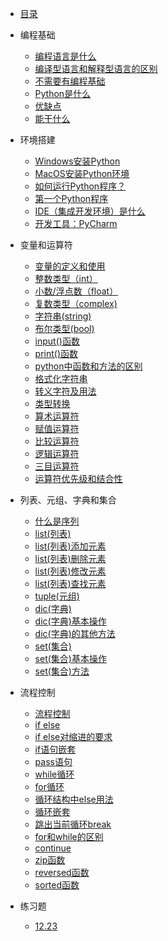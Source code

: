 * [目录](category.md)
* 编程基础

  * [编程语言是什么](1.编程基础/编程语言是什么.md)
  * [编译型语言和解释型语言的区别](1.编程基础/编译型语言和解释型语言的区别.md)
  * [不需要有编程基础](1.编程基础/不需要有编程基础.md)
  * [Python是什么](1.编程基础/Python是什么.md)
  * [优缺点](1.编程基础/优缺点.md)
  * [能干什么](1.编程基础/能干什么.md)

* 环境搭建
  * [Windows安装Python](2.环境搭建/Windows安装Python.md)
  * [MacOS安装Python环境](2.环境搭建/MacOS安装Python环境.md)
  * [如何运行Python程序？](2.环境搭建/如何运行Python程序？.md)
  * [第一个Python程序](2.环境搭建/第一个Python程序.md)
  * [IDE（集成开发环境）是什么](2.环境搭建/IDE（集成开发环境）是什么.md)
  * [开发工具：PyCharm](2.环境搭建/开发工具：PyCharm.md)

* 变量和运算符
  * [变量的定义和使用](3.变量和运算符/变量的定义和使用.md)
  * [整数类型（int）](3.变量和运算符/整数类型.md)
  * [小数/浮点数（float）](3.变量和运算符/小数和浮点数.md)
  * [复数类型（complex)](3.变量和运算符/复数类型.md)
  * [字符串(string)](3.变量和运算符/字符串.md)
  * [布尔类型(bool)](3.变量和运算符/布尔类型.md)
  * [input()函数](3.变量和运算符/input()函数.md)
  * [print()函数](3.变量和运算符/print()函数.md)
  * [python中函数和方法的区别](3.变量和运算符/python中函数和方法的区别.md)
  * [格式化字符串](3.变量和运算符/格式化字符串.md)
  * [转义字符及用法](3.变量和运算符/转义字符及用法.md)
  * [类型转换](3.变量和运算符/类型转换.md)
  * [算术运算符](3.变量和运算符/算术运算符.md)
  * [赋值运算符](3.变量和运算符/赋值运算符.md)
  * [比较运算符](3.变量和运算符/比较运算符.md)
  * [逻辑运算符](3.变量和运算符/逻辑运算符.md)
  * [三目运算符](3.变量和运算符/三目运算符.md)
  * [运算符优先级和结合性](3.变量和运算符/运算符优先级和结合性.md)

* 列表、元组、字典和集合
  * [什么是序列](4.列表等/什么是序列.md)
  * [list(列表)](4.列表等/list(列表).md)
  * [list(列表)添加元素](4.列表等/list(列表)添加元素.md)
  * [list(列表)删除元素](4.列表等/list(列表)删除元素.md)
  * [list(列表)修改元素](4.列表等/list(列表)修改元素.md)
  * [list(列表)查找元素](4.列表等/list(列表)查找元素.md)
  * [tuple(元组)](4.列表等/tuple(元组).md)
  * [dic(字典)](4.列表等/dic(字典).md)
  * [dic(字典)基本操作](4.列表等/dic(字典)基本操作.md)
  * [dic(字典)的其他方法](4.列表等/dic(字典)的其他方法.md)
  * [set(集合)](4.列表等/set(集合).md)
  * [set(集合)基本操作](4.列表等/set(集合)基本操作.md)
  * [set(集合)方法](4.列表等/set(集合)方法.md)

* 流程控制
  * [流程控制](5.流程控制/流程控制.md)
  * [if else](5.流程控制/ifelse.md)
  * [if else对缩进的要求](5.流程控制/ifelse对缩进的要求.md)
  * [if语句嵌套](5.流程控制/if语句嵌套.md)
  * [pass语句](5.流程控制/pass语句.md)
  * [while循环](5.流程控制/while循环.md)
  * [for循环](5.流程控制/for循环.md)
  * [循环结构中else用法](5.流程控制/循环结构中else用法.md)
  * [循环嵌套](5.流程控制/循环嵌套.md)
  * [跳出当前循环break](5.流程控制/跳出当前循环break.md)
  * [for和while的区别](5.流程控制/for和while的区别.md)
  * [continue](5.流程控制/continue.md)
  * [zip函数](5.流程控制/zip函数.md)
  * [reversed函数](5.流程控制/reversed函数.md)
  * [sorted函数](5.流程控制/sorted函数.md)

* 练习题
  * [12.23](20.练习题/12.23.md)